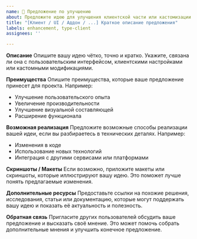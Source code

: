 ```yaml
---
name: 🚀 Предложение по улучшению
about: Предложите идею для улучшения клиентской части или кастомизации в игре
title: "[Клиент / UI / Аддон / ...] Краткое описание предложения"
labels: enhancement, type-client
assignees: ''

---
```


**Описание**
Опишите вашу идею чётко, точно и кратко. Укажите, связана ли она с пользовательским интерфейсом, клиентскими настройками или кастомными модификациями.

**Преимущества**
Опишите преимущества, которые ваше предложение принесет для проекта. Например:
- Улучшение пользовательского опыта
- Увеличение производительности
- Улучшение визуальной составляющей
- Расширение функционала

**Возможная реализация**
Предложите возможные способы реализации вашей идеи, если вы разбираетесь в технических деталях. Например:
- Изменения в коде
- Использование новых технологий
- Интеграция с другими сервисами или платформами

**Скриншоты / Макеты**
Если возможно, приложите макеты или скриншоты, которые иллюстрируют вашу идею. Это поможет лучше понять предлагаемые изменения.

**Дополнительные ресурсы**
Предоставьте ссылки на похожие решения, исследования, статьи или документацию, которые могут поддержать вашу идею и показать её актуальность и полезность.

**Обратная связь**
Пригласите других пользователей обсудить ваше предложение и высказать своё мнение. Это может помочь собрать дополнительные мнения и улучшить конечное предложение.
